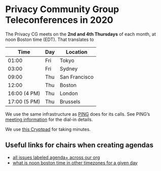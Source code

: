 # Privacy Community Group Teleconferences in 2020

The Privacy CG meets on the **2nd and 4th Thursdays** of each month, at
noon Boston time (EDT). That translates to

| Time  | Day | Location |
| ------| --- | -------- |
| 01:00 | Fri | Tokyo |
| 03:00 | Fri | Sydney |
| 09:00 | Thu | San Francisco |
| 12:00 | Thu | Boston |
| 16:00 (4 PM) | Thu | London |
| 17:00 (5 PM) | Thu | Brussels |

We use the same infrastructure as [PING](https://www.w3.org/Privacy/IG/)
does for its calls. See PING’s [meeting information](https://www.w3.org/Privacy/IG/#meeting-information)
for the dial-in details.

We use [this Cryptpad](https://cryptpad.w3ctag.org/code/#/2/code/edit/ZrkcuhmVbx1OGyWlTX5L0j8T/) for taking minutes.

## Useful links for chairs when creating agendas

* [all issues labeled agenda+ across our org](https://github.com/search?q=org%3Aprivacycg+label%3Aagenda%2B&unscoped_q=label%3Aagenda%2B)
* [what is noon boston time in other timezones for a given day](https://www.timeanddate.com/worldclock/converter.html)
